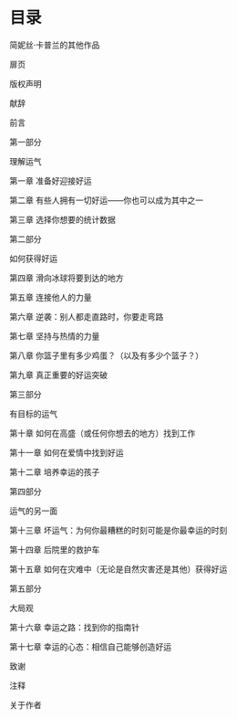 # 目录

简妮丝·卡普兰的其他作品

扉页

版权声明

献辞

前言

第一部分

理解运气

第一章 准备好迎接好运

第二章 有些人拥有一切好运——你也可以成为其中之一

第三章 选择你想要的统计数据

第二部分

如何获得好运

第四章 滑向冰球将要到达的地方

第五章 连接他人的力量

第六章 逆袭：别人都走直路时，你要走弯路

第七章 坚持与热情的力量

第八章 你篮子里有多少鸡蛋？（以及有多少个篮子？）

第九章 真正重要的好运突破

第三部分

有目标的运气

第十章 如何在高盛（或任何你想去的地方）找到工作

第十一章 如何在爱情中找到好运

第十二章 培养幸运的孩子

第四部分

运气的另一面

第十三章 坏运气：为何你最糟糕的时刻可能是你最幸运的时刻

第十四章 后院里的救护车

第十五章 如何在灾难中（无论是自然灾害还是其他）获得好运

第五部分

大局观

第十六章 幸运之路：找到你的指南针

第十七章 幸运的心态：相信自己能够创造好运

致谢

注释

关于作者
